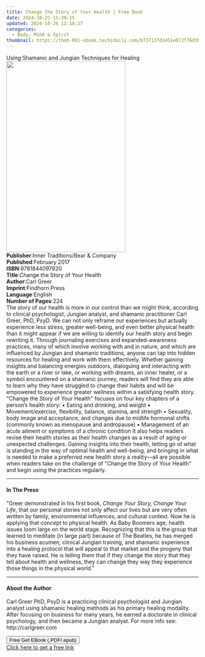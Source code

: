 ```yaml
---
title: Change the Story of Your Health | Free Book
date: 2024-10-25 15:39:15
updated: 2024-10-26 11:18:27
categories:
  - Body, Mind & Spirit
thumbnail: https://thmb-001-ebook.techidaily.com/b737137d1451e072f76d3bd532a22839d8d019e12a147fbfec7a151259b1a090.jpg
---
```

<main id="book-container">
  <div class="flex flex-col">
    <div class="book-brief flex-1 py-6 px-4 sm:p-6 md:py-10 md:px-8">
      <!-- brief-->
      <div class="book-brief-main">
        Using Shamanic and Jungian Techniques for Healing
      </div>
    </div>
    <div
      class="book-meta-info flex-1 grid gap-4 col-start-1 col-end-3 row-start-1 sm:mb-6 sm:grid-cols-4 lg:gap-6 lg:col-start-2 lg:row-end-6 lg:row-span-6 lg:mb-0"
    >
      <div
        class="book-meta-info-left place-content-center mt-4 p-4 text-sm leading-6 col-start-2 col-span-2 dark:text-slate-400"
      >
        <img
          class="w-full h-500 object-cover rounded-lg sm:h-255 sm:col-span-2 lg:col-span-full"
          src="https://img-001-ebook.techidaily.com/544e1a835f835a1e9ee493393fa43384a2d448af704600232a4d625c8bf5c68a.jpg"
          alt=""
          width="312"
          height="500"
        />
      </div>
      <div
        class="book-meta-info-right mt-2 col-start-1 row-start-2 col-span-3 self-center"
      >
        <!-- meta data  -->
        <div class="flex flex-col px-4 md:px-8">
          <div class="flex-1">
            <strong>Publisher</strong>:<span class="px-2"
              >Inner Traditions/Bear &amp; Company</span
            >
          </div>
          <div class="flex-1">
            <strong>Published</strong>:<span class="px-2">February 2017</span>
          </div>
          <div class="flex-1">
            <strong>ISBN</strong>:<span class="px-2">9781844097920</span>
          </div>
          <div class="flex-1">
            <strong>Title</strong>:<span class="px-2"
              >Change the Story of Your Health</span
            >
          </div>
          <div class="flex-1">
            <strong>Author</strong>:<span class="px-2">Carl Greer</span>
          </div>
          <div class="flex-1">
            <strong>Imprint</strong>:<span class="px-2">Findhorn Press</span>
          </div>
          <div class="flex-1">
            <strong>Language</strong>:<span class="px-2">English</span>
          </div>
          <div class="flex-1">
            <strong>Number of Pages</strong>:<span class="px-2">224</span>
          </div>
        </div>
      </div>
    </div>
    <div class="book-description flex-1 py-6 px-4 sm:p-6 md:py-10 md:px-8">
      <div class="book-description-main">
        <div accordion-content="" id="description">
          The story of our health is more in our control than we might think,
          according to clinical psychologist, Jungian analyst, and shamanic
          practitioner Carl Greer, PhD, PsyD. We can not only reframe our
          experiences but actually experience less stress, greater well-being,
          and even better physical health than it might appear if we are willing
          to identify our health story and begin rewriting it. Through
          journaling exercises and expanded-awareness practices, many of which
          involve working with and in nature, and which are influenced by
          Jungian and shamanic traditions, anyone can tap into hidden resources
          for healing and work with them effectively. Whether gaining insights
          and balancing energies outdoors, dialoguing and interacting with the
          earth or a river or lake, or working with dreams, an inner healer, or
          a symbol encountered on a shamanic journey, readers will find they are
          able to learn why they have struggled to change their habits and will
          be empowered to experience greater wellness within a satisfying health
          story. "Change the Story of Your Health" focuses on four key chapters
          of a person’s health story: • Eating and drinking, and weight •
          Movement/exercise, flexibility, balance, stamina, and strength •
          Sexuality, body image and acceptance, and changes due to midlife
          hormonal shifts (commonly known as menopause and andropause) •
          Management of an acute ailment or symptoms of a chronic condition It
          also helps readers revise their health stories as their health changes
          as a result of aging or unexpected challenges. Gaining insights into
          their health, letting go of what is standing in the way of optimal
          health and well-being, and bringing in what is needed to make a
          preferred new health story a reality—all are possible when readers
          take on the challenge of "Change the Story of Your Health" and begin
          using the practices regularly.
        </div>
        <div class="accordion-fader"></div>
      </div>
    </div>
    <div class="book-excerpts flex-1 py-6 px-4 sm:p-6 md:py-10 md:px-8">
      <!-- excerpts-->
      <div class="book-excerpts-main">
        <hr />
        <h4 class="placeholder placeholder-heading">
          <span>In The Press</span>
        </h4>
        <p>
          "Greer demonstrated in his first book,
          <i>Change Your Story, Change Your Life</i>, that our personal stories
          not only affect our lives but are very often written by family,
          environmental influences, and cultural context. Now he is applying
          that concept to physical health. As Baby Boomers age, health issues
          loom large on the world stage. Recognizing that this is the group that
          learned to meditate (in large part) because of The Beatles, he has
          merged his business acumen, clinical Jungian training, and shamanic
          experience into a healing protocol that will appeal to that market and
          the progeny that they have raised. He is telling them that if they
          change the story that they tell about health and wellness, they can
          change they way they experience those things in the physical world."
        </p>
      </div>
    </div>
    <div class="book-about-author flex-1 py-6 px-4 sm:p-6 md:py-10 md:px-8">
      <!-- about author-->
      <div class="book-main-author-main">
        <hr />
        <h4 class="placeholder placeholder-heading">
          <span>About the Author</span>
        </h4>
        <p>
          Carl Greer PhD, PsyD is a practicing clinical psychologist and Jungian
          analyst using shamanic healing methods as his primary healing
          modality. After focusing on business for many years, he earned a
          doctorate in clinical psychology, and then became a Jungian analyst.
          For more info see: http://carlgreer.com
        </p>
      </div>
    </div>
    <div class="book-free-get flex-1 py-6 px-4 sm:p-6 md:py-10 md:px-8">
      <button
        id="btn-free-get"
        class="bg-blue-500 hover:bg-blue-700 text-white font-bold py-2 px-4 rounded"
      >
        Free Get EBook (.PDF/.epub)
      </button>
      <div id="countdown-display" class="px-2 text-lg mt-2"></div>
      <a
        id="free-link"
        class="hidden bg-blue-500 hover:bg-blue-700 text-white font-bold py-2 px-4 rounded"
        href="https://www.ebooks.com/en-us/book/95935396/change-the-story-of-your-health/carl-greer/"
        target="_blank"
        >Click here to get a free link</a
      >
    </div>
    <script>
      let countdownTime = 0;
      let countdownInterval = null;
      document
        .getElementById('btn-free-get')
        .addEventListener('click', startCountdown);
      function startCountdown() {
        countdownTime = new Date().getTime() + 60000 * 3;
        countdownInterval = setInterval(updateCountdown, 1000);
        document.getElementById('btn-free-get').disabled = true;
        document
          .getElementById('btn-free-get')
          .classList.add('bg-gray-500', 'cursor-not-allowed');
      }
      function updateCountdown() {
        let currentTime = new Date().getTime();
        let timeLeft = countdownTime - currentTime;
        let secondsLeft = Math.floor(timeLeft / 1000);
        document.getElementById('countdown-display').innerHTML =
          `Remaining time: ${secondsLeft} seconds.`;
        if (secondsLeft <= 0) {
          clearInterval(countdownInterval);
          document.getElementById('btn-free-get').classList.add('hidden');
          document.getElementById('free-link').classList.remove('hidden');
          document.getElementById('countdown-display').innerHTML = '';
        }
      }
    </script>
  </div>
</main>
